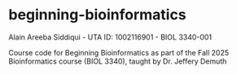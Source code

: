 # beginning-bioinformatics
Alain Areeba Siddiqui - UTA ID: 1002116901 - BIOL 3340-001

Course code for Beginning Bioinformatics as part of the Fall 2025 Bioinformatics course (BIOL 3340), taught by Dr. Jeffery Demuth
